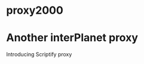 # proxy2000
<html>
  <body>
    <h1>Another interPlanet proxy</h1>
  Introducing Scriptify proxy
  </body>
</html>
